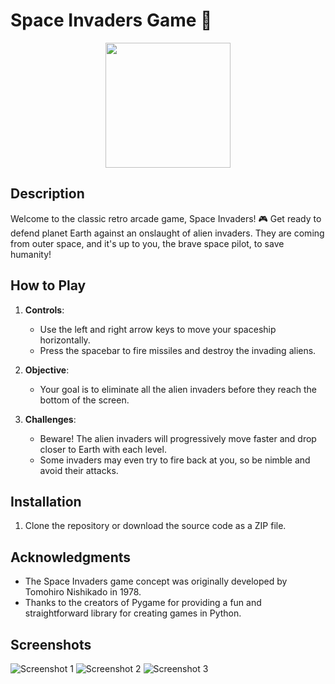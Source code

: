 # **Space Invaders Game 🚀**

<p align="center">
  <img src="https://images-wixmp-ed30a86b8c4ca887773594c2.wixmp.com/f/6e64b8f7-82f5-47e5-9319-e2e69ca6f56d/d9dccma-c226b152-ad6f-421b-a725-ee544fb5aacc.gif?token=eyJ0eXAiOiJKV1QiLCJhbGciOiJIUzI1NiJ9.eyJzdWIiOiJ1cm46YXBwOjdlMGQxODg5ODIyNjQzNzNhNWYwZDQxNWVhMGQyNmUwIiwiaXNzIjoidXJuOmFwcDo3ZTBkMTg4OTgyMjY0MzczYTVmMGQ0MTVlYTBkMjZlMCIsIm9iaiI6W1t7InBhdGgiOiJcL2ZcLzZlNjRiOGY3LTgyZjUtNDdlNS05MzE5LWUyZTY5Y2E2ZjU2ZFwvZDlkY2NtYS1jMjI2YjE1Mi1hZDZmLTQyMWItYTcyNS1lZTU0NGZiNWFhY2MuZ2lmIn1dXSwiYXVkIjpbInVybjpzZXJ2aWNlOmZpbGUuZG93bmxvYWQiXX0.PnHWTOy92lMm4ouq1ivJF6qputo1O00JewhV4LgGifc" height=200 width=200 />
</p>

## **Description**

Welcome to the classic retro arcade game, Space Invaders! 🎮 Get ready to defend planet Earth against an onslaught of alien invaders. They are coming from outer space, and it's up to you, the brave space pilot, to save humanity!

## **How to Play**

1. **Controls**:
   - Use the left and right arrow keys to move your spaceship horizontally.
   - Press the spacebar to fire missiles and destroy the invading aliens.

2. **Objective**:
   - Your goal is to eliminate all the alien invaders before they reach the bottom of the screen.

3. **Challenges**:
   - Beware! The alien invaders will progressively move faster and drop closer to Earth with each level.
   - Some invaders may even try to fire back at you, so be nimble and avoid their attacks.

## **Installation**

1. Clone the repository or download the source code as a ZIP file.

## **Acknowledgments**

- The Space Invaders game concept was originally developed by Tomohiro Nishikado in 1978.
- Thanks to the creators of Pygame for providing a fun and straightforward library for creating games in Python.

## **Screenshots**

![Screenshot 1](https://github.com/REC-1104/SpaceInvaders/assets/127714898/ca156224-bf09-4bdd-9831-05dd79082628)
![Screenshot 2](https://github.com/REC-1104/SpaceInvaders/assets/127714898/6c5af0da-15ca-4afc-b59a-409f5aaeb8a4)
![Screenshot 3](https://github.com/REC-1104/SpaceInvaders/assets/127714898/7fc4d93a-b257-4680-8482-90e1fb84907d)


